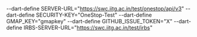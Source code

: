 --dart-define SERVER-URL="https://swc.iitg.ac.in/test/onestop/api/v3" --dart-define SECURITY-KEY="OneStop-Test" --dart-define GMAP_KEY="gmapkey" --dart-define GITHUB_ISSUE_TOKEN="X" --dart-define IRBS-SERVER-URL="https://swc.iitg.ac.in/test/irbs"
